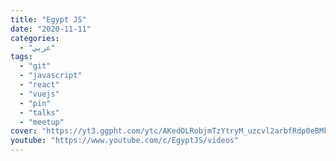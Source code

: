 ```yaml
---
title: "Egypt JS"
date: "2020-11-11"
categories:
  - "عربي"
tags:
  - "git"
  - "javascript"
  - "react"
  - "vuejs"
  - "pin"
  - "talks"
  - "meetup"
cover: "https://yt3.ggpht.com/ytc/AKedOLRobjmTzYtryM_uzcvl2arbfRdp0eBMksdl8BEv=s88-c-k-c0x00ffffff-no-rj"
youtube: "https://www.youtube.com/c/EgyptJS/videos"
---
```

